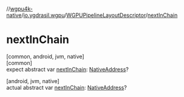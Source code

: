 //[wgpu4k-native](../../../index.md)/[io.ygdrasil.wgpu](../index.md)/[WGPUPipelineLayoutDescriptor](index.md)/[nextInChain](next-in-chain.md)

# nextInChain

[common, android, jvm, native]\
[common]\
expect abstract var [nextInChain](next-in-chain.md): [NativeAddress](../../ffi/-native-address/index.md)?

[android, jvm, native]\
actual abstract var [nextInChain](next-in-chain.md): [NativeAddress](../../ffi/-native-address/index.md)?